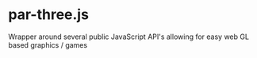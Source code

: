 par-three.js
============

Wrapper around several public JavaScript API's allowing for easy web GL based graphics / games